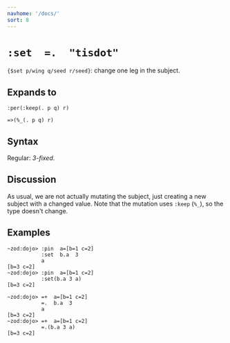 ```yaml
---
navhome: '/docs/'
sort: 8
---
```


# `:set  =.  "tisdot"`

`{$set p/wing q/seed r/seed}`: change one leg in the subject.

## Expands to

    :per(:keep(. p q) r)

    =>(%_(. p q) r)

## Syntax

Regular: *3-fixed*.

## Discussion

As usual, we are not actually mutating the subject, just creating a new subject
with a changed value. Note that the mutation uses `:keep` (`%_`), so the type
doesn't change.

## Examples

    ~zod:dojo> :pin  a=[b=1 c=2]
               :set  b.a  3
               a
    [b=3 c=2]
    ~zod:dojo> :pin  a=[b=1 c=2]
               :set(b.a 3 a)
    [b=3 c=2]

    ~zod:dojo> =+  a=[b=1 c=2]
               =.  b.a  3
               a
    [b=3 c=2]
    ~zod:dojo> =+  a=[b=1 c=2]
               =.(b.a 3 a)
    [b=3 c=2]
